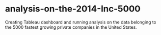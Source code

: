 # analysis-on-the-2014-Inc-5000
 Creating Tableau dashboard and running analysis on the data belonging to the 5000 fastest growing private companies in the United States. 
